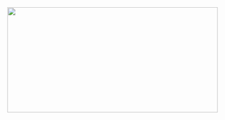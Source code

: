 
<img src="https://cdn.discordapp.com/attachments/847075046329679903/1215072637164986368/WkyAJ4d.png?ex=65fb6b93&is=65e8f693&hm=45eec8501407ec151002d4c2c69181c7ad325be5dfc7600ea402c1db3b3753a7&" height="240" width="480">
